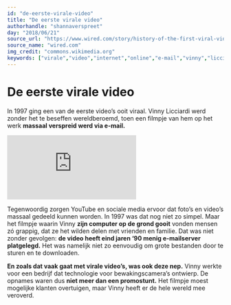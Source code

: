 ```yaml
---
id: "de-eerste-virale-video"
title: "De eerste virale video"
authorhandle: "shannaverspreet"
day: "2018/06/21"
source_url: "https://www.wired.com/story/history-of-the-first-viral-video/"
source_name: "wired.com"
img_credit: "commons.wikimedia.org"
keywords: ["virale","video","internet","online","e-mail","vinny","licciardi","eerste"]
---
```

# De eerste virale video
In 1997 ging een van de eerste video’s ooit viraal. Vinny Licciardi werd zonder het te beseffen wereldberoemd, toen een filmpje van hem op het werk **massaal verspreid werd via e-mail.**

<iframe src="https://www.youtube.com/embed/rCO0VYBsLFE" frameborder="0" allow="autoplay; encrypted-media" allowfullscreen></iframe>

Tegenwoordig zorgen YouTube en sociale media ervoor dat foto’s en video’s massaal gedeeld kunnen worden. In 1997 was dat nog niet zo simpel. Maar het filmpje waarin Vinny **zijn computer op de grond gooit** vonden mensen zó grappig, dat ze het wilden delen met vrienden en familie. Dat was niet zonder gevolgen: **de video heeft eind jaren ‘90 menig e-mailserver platgelegd.** Het was namelijk niet zo eenvoudig om grote bestanden door te sturen en te downloaden.

**En zoals dat vaak gaat met virale video’s, was ook deze nep.** Vinny werkte voor een bedrijf dat technologie voor bewakingscamera’s ontwierp. De opnames waren dus **niet meer dan een promostunt.** Het filmpje moest mogelijke klanten overtuigen, maar Vinny heeft er de hele wereld mee veroverd.